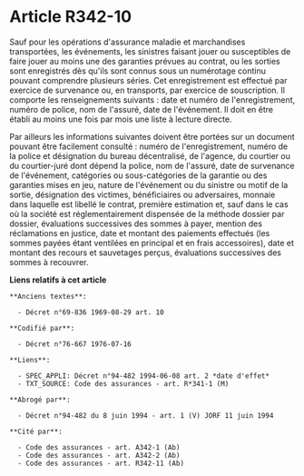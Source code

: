 # Article R342-10

Sauf pour les opérations d'assurance maladie et marchandises transportées, les événements, les sinistres faisant jouer ou
susceptibles de faire jouer au moins une des garanties prévues au contrat, ou les sorties sont enregistrés dès qu'ils sont
connus sous un numérotage continu pouvant comprendre plusieurs séries. Cet enregistrement est effectué par exercice de
survenance ou, en transports, par exercice de souscription. Il comporte les renseignements suivants : date et numéro de
l'enregistrement, numéro de police, nom de l'assuré, date de l'événement. Il doit en être établi au moins une fois par mois
une liste à lecture directe.

Par ailleurs les informations suivantes doivent être portées sur un document pouvant être facilement consulté : numéro de
l'enregistrement, numéro de la police et désignation du bureau décentralisé, de l'agence, du courtier ou du courtier-juré
dont dépend la police, nom de l'assuré, date de survenance de l'événement, catégories ou sous-catégories de la garantie ou
des garanties mises en jeu, nature de l'événement ou du sinistre ou motif de la sortie, désignation des victimes,
bénéficiaires ou adversaires, monnaie dans laquelle est libellé le contrat, première estimation et, sauf dans le cas où la
société est réglementairement dispensée de la méthode dossier par dossier, évaluations successives des sommes à payer,
mention des réclamations en justice, date et montant des paiements effectués (les sommes payées étant ventilées en principal
et en frais accessoires), date et montant des recours et sauvetages perçus, évaluations successives des sommes à recouvrer.

**Liens relatifs à cet article**

	**Anciens textes**:

	  - Décret n°69-836 1969-08-29 art. 10

	**Codifié par**:

	  - Décret n°76-667 1976-07-16

	**Liens**:

	  - SPEC_APPLI: Décret n°94-482 1994-06-08 art. 2 *date d'effet*
	  - TXT_SOURCE: Code des assurances - art. R*341-1 (M)

	**Abrogé par**:

	  - Décret n°94-482 du 8 juin 1994 - art. 1 (V) JORF 11 juin 1994

	**Cité par**:

	  - Code des assurances - art. A342-1 (Ab)
	  - Code des assurances - art. A342-2 (Ab)
	  - Code des assurances - art. R342-11 (Ab)
